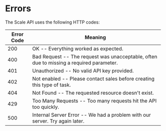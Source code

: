 # Errors

The Scale API uses the following HTTP codes:


Error Code | Meaning
---------- | -------
200 | OK -- Everything worked as expected.
400 | Bad Request -- The request was unacceptable, often due to missing a required parameter.
401 | Unauthorized -- No valid API key provided.
402 | Not enabled -- Please contact sales before creating this type of task.
404 | Not Found -- The requested resource doesn't exist.
429 | Too Many Requests -- Too many requests hit the API too quickly.
500 | Internal Server Error -- We had a problem with our server. Try again later.